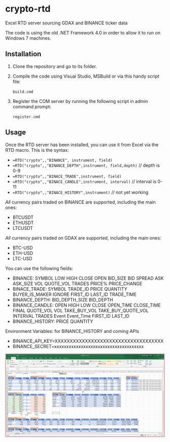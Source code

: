 # crypto-rtd
Excel RTD server sourcing GDAX and BINANCE ticker data

The code is using the old .NET Framework 4.0 in order to allow it
to run on Windows 7 machines.

## Installation
1. Clone the repository and go to its folder.
2. Compile the code using Visual Studio, MSBuild or via this handy script file:

   `build.cmd`

3. Register the COM server by running the following script in admin command prompt:
   
   `register.cmd`

## Usage

Once the RTD server has been installed, you can use it from Excel via the RTD macro.
This is the syntax:

* `=RTD("crypto",,"BINANCE", instrument, field)`
* `=RTD("crypto",,"BINANCE_DEPTH",instrument, field,depth)` // depth is 0-9
* `=RTD("crypto",,"BINACE_TRADE",instrument, field)`
* `=RTD("crypto",,"BINACE_CANDLE",instrument, interval)`   // interval is 0-11
* `=RTD("crypto",,"BINACE_HISTORY",instrument)`  // not yet working

*All* currency pairs traded on BINANCE are supported, including the main ones:
* BTCUSDT
* ETHUSDT
* LTCUSDT

*All* currency pairs traded on GDAX are supported, including the main ones:
* BTC-USD
* ETH-USD
* LTC-USD


You can use the following fields:
* BINANCE: SYMBOL	LOW	HIGH	CLOSE	OPEN	BID_SIZE	BID	SPREAD	ASK	ASK_SIZE	VOL	QUOTE_VOL	TRADES	PRICE%	PRICE_CHANGE
* BINACE_TRADE: SYMBOL	TRADE_ID	PRICE	QUANTITY	BUYER_IS_MAKER	IGNORE	FIRST_ID	LAST_ID	TRADE_TIME
* BINANCE_DEPTH: BID_DEPTH_SIZE	BID_DEPTH
* BINANCE_CANDLE: OPEN	HIGH	LOW	CLOSE	OPEN_TIME	CLOSE_TIME	FINAL	QUOTE_VOL	VOL	TAKE_BUY_VOL	TAKE_BUY_QUOTE_VOL	INTERVAL	TRADES	Event	Event_Time	FIRST_ID	LAST_ID
* BINANCE_HISTORY: PRICE    QUANTITY

Environment Variables: for BINANCE_HISTORY and coming APIs
* BINANCE_API_KEY=XXXXXXXXXXXXXXXXXXXXXXXXXXXXXXXXXXXX
* BINANCE_SECRET=xxxxxxxxxxxxxxxxxxxxxxxxxxxxxxxxxxxxx


![Excel screenshot](doc/crypto-rtd-excel.png)

